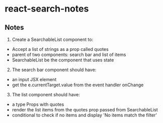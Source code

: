 # react-search-notes

## Notes

1. Create a SearchableList component to:

- Accept a list of strings as a prop called quotes
- parent of two components: search bar and list of items
- SearchableList be the component that uses state

2. The search bar component should have:

- an input JSX element
- get the e.currentTarget.value from the event handler onChange

3. The list component should have:

- a type Props with quotes
- render the list items from the quotes prop passed from SearchableList
- conditional to check if no items and display 'No items match the filter'
